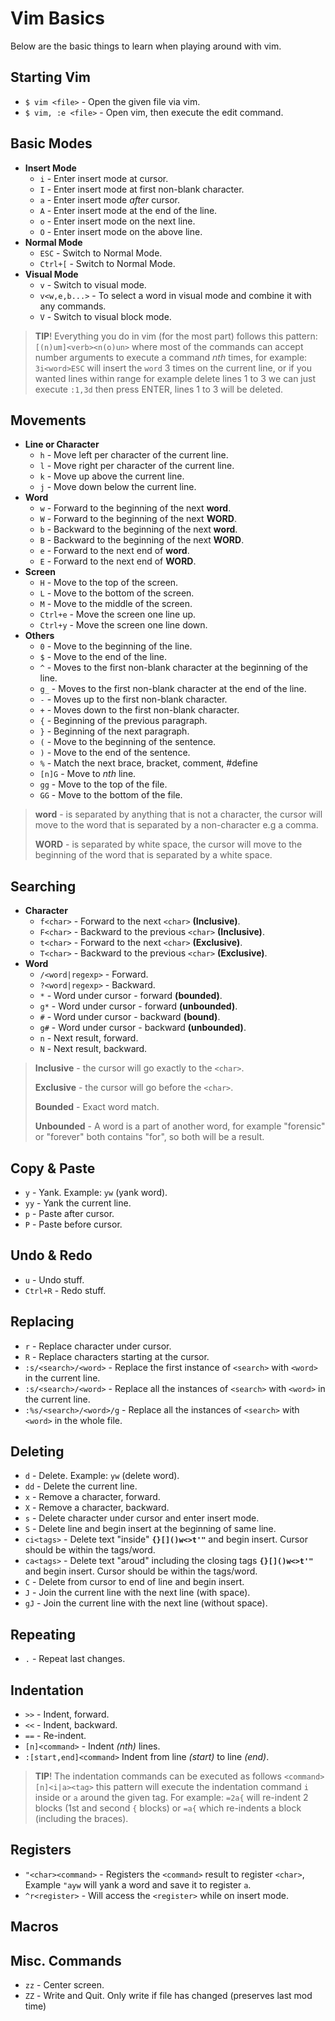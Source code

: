 # Vim Basics

Below are the basic things to learn when playing around with vim.

## Starting Vim

- `$ vim <file>` - Open the given file via vim.
- `$ vim, :e <file>` - Open vim, then execute the edit command.

## Basic Modes

- __Insert Mode__
	- `i` - Enter insert mode at cursor.
	- `I` - Enter insert mode at first non-blank character.
	- `a` - Enter insert mode _after_ cursor.
	- `A` - Enter insert mode at the end of the line.
	- `o` - Enter insert mode on the next line.
	- `O` - Enter insert mode on the above line.
- __Normal Mode__
	- `ESC` - Switch to Normal Mode.
	- `Ctrl+[` - Switch to Normal Mode.
- __Visual Mode__
	- `v` - Switch to visual mode.
	- `v<w,e,b...>` - To select a word in visual mode and combine it with any commands.
	- `V` - Switch to visual block mode.

> __TIP__! Everything you do in vim (for the most part) follows this pattern: `[(n)um]<verb><n(o)un>` where most of the commands can accept number arguments to execute a command _nth_ times, for example: `3i<word>ESC` will insert the `word` 3 times on the current line, or if you wanted lines within range for example delete lines 1 to 3 we can just execute `:1,3d` then press ENTER, lines 1 to 3 will be deleted.

## Movements

- __Line or Character__
	- `h` - Move left per character of the current line.
	- `l` - Move right per character of the current line.
	- `k` - Move up above the current line.
	- `j` - Move down below the current line.
- __Word__
	- `w` - Forward to the beginning of the next __word__.
	- `W` - Forward to the beginning of the next __WORD__.
	- `b` - Backward to the beginning of the next __word__.
	- `B` - Backward to the beginning of the next __WORD__.
	- `e` - Forward to the next end of __word__.
	- `E` - Forward to the next end of __WORD__.
- __Screen__
	- `H` - Move to the top of the screen.
	- `L` - Move to the bottom of the screen.
	- `M` - Move to the middle of the screen.
	- `Ctrl+e` - Move the screen one line up.
	- `Ctrl+y` - Move the screen one line down.
- __Others__
	- `0` - Move to the beginning of the line.
	- `$` - Move to the end of the line.
	- `^` - Moves to the first non-blank character at the beginning of the line.
	- `g_` - Moves to the first non-blank character at the end of the line.
	- `-` - Moves up to the first non-blank character.
	- `+` - Moves down to the first non-blank character.
	- `{` - Beginning of the previous paragraph.
	- `}` - Beginning of the next paragraph.
	- `(` - Move to the beginning of the sentence.
	- `)` - Move to the end of the sentence.
	- `%` - Match the next brace, bracket, comment, #define
	- `[n]G` - Move to _nth_ line.
	- `gg` - Move to the top of the file.
	- `GG` - Move to the bottom of the file.

> __word__ - is separated by anything that is not a character, the cursor will move to the word that is separated by a non-character e.g a comma.
>
> __WORD__ - is separated by white space, the cursor will move to the beginning of the word that is separated by a white space. 

## Searching

- __Character__
	- `f<char>` - Forward to the next `<char>` __(Inclusive)__.
	- `F<char>` - Backward to the previous `<char>` __(Inclusive)__.
	- `t<char>` - Forward to the next `<char>` __(Exclusive)__.
	- `T<char>` - Backward to the previous `<char>` __(Exclusive)__.
- __Word__
	- `/<word|regexp>` - Forward.
	- `?<word|regexp>` - Backward.
	- `*` - Word under cursor - forward __(bounded)__.
	- `g*` - Word under cursor - forward __(unbounded)__.
	- `#` - Word under cursor - backward __(bound)__.
	- `g#` - Word under cursor - backward __(unbounded)__.
	- `n` - Next result, forward.
	- `N` - Next result, backward. 

> __Inclusive__ - the cursor will go exactly to the `<char>`.
> 
> __Exclusive__ - the cursor will go before the `<char>`.
> 
> __Bounded__ - Exact word match.
> 
> __Unbounded__ - A word is a part of another word, for example "forensic" or "forever" both contains "for", so both will be a result.

## Copy & Paste

- `y` - Yank. Example: `yw` (yank word).
- `yy` - Yank the current line.
- `p` - Paste after cursor.
- `P` - Paste before cursor.

## Undo & Redo

- `u` - Undo stuff.
- `Ctrl+R` - Redo stuff.

## Replacing

- `r` - Replace character under cursor.
- `R` - Replace characters starting at the cursor.
- `:s/<search>/<word>` - Replace the first instance of `<search>` with `<word>` in the current line.
- `:s/<search>/<word>` - Replace all the instances of `<search>` with `<word>` in the current line.
- `:%s/<search>/<word>/g` - Replace all the instances of `<search>` with `<word>` in the whole file.

## Deleting

- `d` - Delete. Example: `yw` (delete word).
- `dd` - Delete the current line.
- `x` - Remove a character, forward.
- `X` - Remove a character, backward.
- `s` - Delete character under cursor and enter insert mode.
- `S` - Delete line and begin insert at the beginning of same line.
- `ci<tags>` - Delete text "inside" __`{}[]()w<>t'"`__ and begin insert. Cursor should be within the tags/word.
- `ca<tags>` - Delete text "aroud" including the closing tags __`{}[]()w<>t'"`__ and begin insert. Cursor should be within the tags/word.
- `C` - Delete from cursor to end of line and begin insert.
- `J` - Join the current line with the next line (with space).
- `gJ` - Join the current line with the next line (without space).

## Repeating

- `.` - Repeat last changes.

## Indentation

- `>>` - Indent, forward.
- `<<` - Indent, backward.
- `==` - Re-indent.
- `[n]<command>` - Indent _(nth)_ lines.
- `:[start,end]<command>` Indent from line _(start)_ to line _(end)_.

> __TIP__! The indentation commands can be executed as follows `<command>[n]<i|a><tag>` this pattern will execute the indentation command `i` inside or `a` around the given tag. For example: `=2a{` will re-indent 2 blocks (1st and second `{` blocks) or `=a{` which re-indents a block (including the braces).

## Registers

- `"<char><command>` - Registers the `<command>` result to register `<char>`, Example `"ayw` will yank a word and save it to register `a`.
- `^r<register>` - Will access the `<register>` while on insert mode.

## Macros

## Misc. Commands

- `zz` - Center screen.
- `ZZ` - Write and Quit. Only write if file has changed (preserves last mod time)